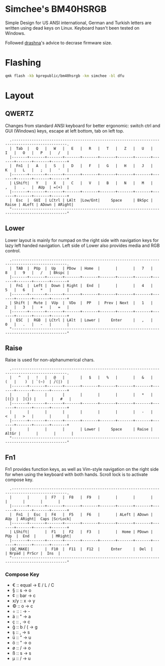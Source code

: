 # Simchee's BM40HSRGB

Simple Design for US ANSI international, German and Turkish letters are written using dead keys on Linux. Keyboard hasn't been tested on Windows. 

Followed [drashna](https://github.com/qmk/qmk_firmware/issues/3224#issuecomment-399769416)'s advice to decrase firmware size. 

# Flashing

```bash
qmk flash -kb kprepublic/bm40hsrgb -km simchee -bl dfu
```

# Layout
## QWERTZ

Changes from standard ANSI keyboard for better ergonomic: switch ctrl and GUI (Windows) keys, escape at left bottom, tab on left top. 

```
  .-----------------------------------------------------------------------------------------------.
  |  Tab  |   Q   |   W   |   E   |   R   |   T   |   Z   |   U   |   I   |   O   |   P   |   /   |
  |-------+-------+-------+-------+-------+-------+-------+-------+-------+-------+-------+-------+
  |  Fn1  |   A   |   S   |   D   |   F   |   G   |   H   |   J   |   K   |   L   |   ;   |   '   |
  |-------+-------+-------+-------+-------+-------+-------+-------+-------+-------+-------+-------+
  | LShift|   Y   |   X   |   C   |   V   |   B   |   N   |   M   |   ,   |   .   |  AUp  | =(+)  |
  |-------+-------+-------+-------+-------+-------+-------+-------+-------+-------+-------+-------+
  |  Esc  |  GUI  | LCtrl | LAlt  |Low/Ent|     Space     | BkSpc | Raise | ALeft | ADown | ARight|
  °-----------------------------------------------------------------------------------------------°
```

## Lower

Lower layout is mainly for numpad on the right side with navigation keys for lazy left handed navigation. Left side of Lower also provides media and RGB control.

```
  .-----------------------------------------------------------------------------------------------.
  |  TAB  |  PUp  |  Up   | PDow  | Home  |       |       |   7   |   8   |   9   |   /   | Bkspc |
  |-------+-------+-------+-------+-------+-------+-------+-------+-------+-------+-------+-------+
  |  Fn1  |  Left |  Down | Right |  End  |       |       |   4   |   5   |   6   |   *   |       |
  |-------+-------+-------+-------+-------+-------+-------+-------+-------+-------+-------+-------+
  | Shift |  Mute |  VUp  |  VDo  |  PP   |  Prev | Next  |   1   |   2   |   3   |   +   |   =   |
  |-------+-------+-------+-------+-------+-------+-------+-------+-------+-------+-------+-------+
  |  ESC  |  RGB  | LCtrl | LAlt  | Lower |     Enter     |   ,   |   0   |   .   |   -   |       |
  °-----------------------------------------------------------------------------------------------°
```

## Raise

Raise is used for non-alphanumerical chars. 

```
  .-----------------------------------------------------------------------------------------------.
  |   ^   |   !   |   @   |       |   $   |   %   |       |   &   |   (   |    )  | `(~)  | /(|)  |
  |-------+-------+-------+-------+-------+-------+-------+-------+-------+-------+-------+-------+
  |       |       |       |       |       |       |       |   *   |  [({) |  ](}) |       |   #   |
  |-------+-------+-------+-------+-------+-------+-------+-------+-------+-------+-------+-------+
  |       |       |       |       |       |       |       |   -   |   <   |   >   |       |       |
  |-------+-------+-------+-------+-------+-------+-------+-------+-------+-------+-------+-------+
  |       |       |       |       | Lower |     Space     | Raise | AltGr |       |       |       |
  °-----------------------------------------------------------------------------------------------°
```

## Fn1

Fn1 provides function keys, as well as Vim-style navigation on the right side for when using the keyboard with both hands. 
Scroll lock is to activate compose key. 

```
  .-----------------------------------------------------------------------------------------------.
  |       |       |  F7   |  F8   |  F9   |       |       |       |       |       |       |       |
  |-------+-------+-------+-------+-------+-------+-------+-------+-------+-------+-------+-------+
  |  Fn1  |  Esc  |  F4   |  F5   |  F6   |       | ALeft | ADown |  AUp  | ARight|  Caps |ScrLock|
  |-------+-------+-------+-------+-------+-------+-------+-------+-------+-------+-------+-------+
  | LShift|       |  F1   |  F2   |  F3   |       |  Home | PDown |  PUp  |  End  |       | MRight|
  |-------+-------+-------+-------+-------+-------+-------+-------+-------+-------+-------+-------+
  |QC_MAKE|       |  F10  |  F11  |  F12  |     Enter     |  Del  |       | Nrpad | PrScr |  Ins  |
  °-----------------------------------------------------------------------------------------------°
```

### Compose Key

 * € :: equal -> E / L / C
 * § :: s -> o
 * ¢ :: bar -> c
 * x/y :: x -> y
 * © :: o -> c
 * ÷ :: : -> -
 * ä :: " -> a
 * ç :: , -> c
 * ğ :: b / ( -> g
 * ş :: , -> s
 * ü :: " -> u
 * ö :: " -> o
 * ø :: / -> o
 * ß :: s -> s
 * µ :: / -> u
